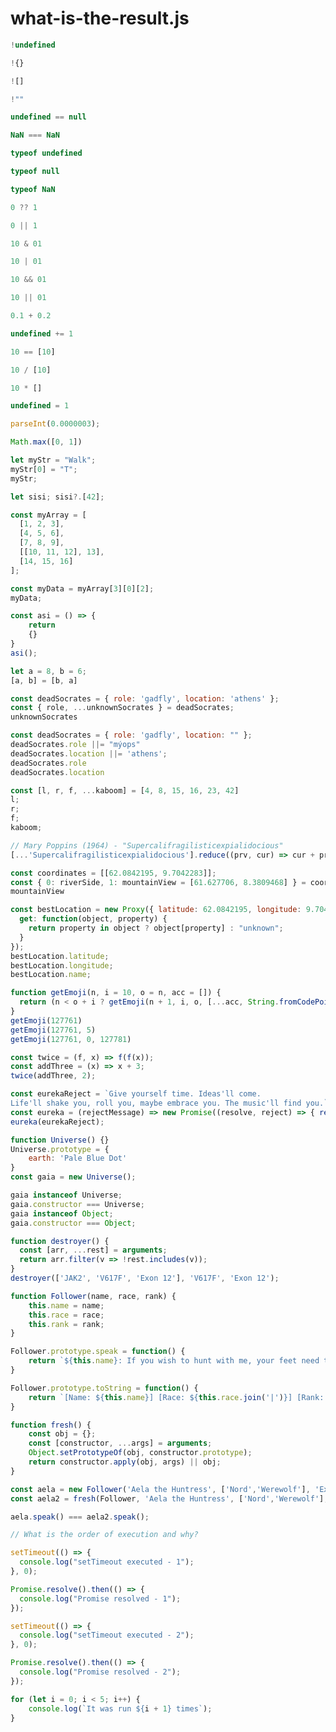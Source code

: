 # what-is-the-result.js

```javascript
!undefined
```

```javascript
!{}
```

```javascript
![]
```

```javascript
!""
```

```javascript
undefined == null
```

```javascript
NaN === NaN
```

```javascript
typeof undefined
```

```javascript
typeof null
```

```javascript
typeof NaN
```

```javascript
0 ?? 1
```

```javascript
0 || 1
```

```javascript
10 & 01
```

```javascript
10 | 01
```

```javascript
10 && 01
```

```javascript
10 || 01
```

```javascript
0.1 + 0.2
```

```javascript
undefined += 1
```

```javascript
10 == [10]
```

```javascript
10 / [10]
```

```javascript
10 * []
```


```javascript
undefined = 1
```

```javascript
parseInt(0.0000003);
```

```javascript
Math.max([0, 1])
```

```javascript
let myStr = "Walk";
myStr[0] = "T";
myStr;
```

```javascript
let sisi; sisi?.[42];
```

```javascript
const myArray = [
  [1, 2, 3],
  [4, 5, 6],
  [7, 8, 9],
  [[10, 11, 12], 13],
  [14, 15, 16]
];

const myData = myArray[3][0][2];
myData;
```

```javascript
const asi = () => {
    return 
    {}
}
asi();
```

```javascript
let a = 8, b = 6;
[a, b] = [b, a]
```

```javascript
const deadSocrates = { role: 'gadfly', location: 'athens' };
const { role, ...unknownSocrates } = deadSocrates;
unknownSocrates 
```

```javascript
const deadSocrates = { role: 'gadfly', location: "" };
deadSocrates.role ||= "mýops"
deadSocrates.location ||= 'athens';
deadSocrates.role
deadSocrates.location
```

```javascript
const [l, r, f, ...kaboom] = [4, 8, 15, 16, 23, 42]
l;
r;
f;
kaboom;
```

```javascript
// Mary Poppins (1964) - "Supercalifragilisticexpialidocious"
[...'Supercalifragilisticexpialidocious'].reduce((prv, cur) => cur + prv);
```

```javascript
const coordinates = [[62.0842195, 9.7042283]];
const { 0: riverSide, 1: mountainView = [61.627706, 8.3809468] } = coordinates;
mountainView
```

```javascript
const bestLocation = new Proxy({ latitude: 62.0842195, longitude: 9.7042283 }, {
  get: function(object, property) {
    return property in object ? object[property] : "unknown";
  }
});
bestLocation.latitude;
bestLocation.longitude;
bestLocation.name;
```

```javascript
function getEmoji(n, i = 10, o = n, acc = []) {
  return (n < o + i ? getEmoji(n + 1, i, o, [...acc, String.fromCodePoint(n)]) : acc);
}
getEmoji(127761)
getEmoji(127761, 5)
getEmoji(127761, 0, 127781)
```

``` javascript
const twice = (f, x) => f(f(x));
const addThree = (x) => x + 3;
twice(addThree, 2);
```

```javascript
const eurekaReject = `Give yourself time. Ideas'll come. 
Life'll shake you, roll you, maybe embrace you. The music'll find you.`;
const eureka = (rejectMessage) => new Promise((resolve, reject) => { reject(rejectMessage) });
eureka(eurekaReject);
```

``` javascript
function Universe() {}
Universe.prototype = {
    earth: 'Pale Blue Dot'
}
const gaia = new Universe();

gaia instanceof Universe;
gaia.constructor === Universe;
gaia instanceof Object;
gaia.constructor === Object;
```

```javascript
function destroyer() {
  const [arr, ...rest] = arguments;
  return arr.filter(v => !rest.includes(v));
}
destroyer(['JAK2', 'V617F', 'Exon 12'], 'V617F', 'Exon 12');
```

```javascript
function Follower(name, race, rank) {
	this.name = name;
	this.race = race;
	this.rank = rank;
}

Follower.prototype.speak = function() {
	return `${this.name}: If you wish to hunt with me, your feet need to be quick, and your eyes quicker.`;
}

Follower.prototype.toString = function() {
	return `[Name: ${this.name}] [Race: ${this.race.join('|')}] [Rank: ${this.rank}]`;
}

function fresh() {
    const obj = {};
    const [constructor, ...args] = arguments;
    Object.setPrototypeOf(obj, constructor.prototype);
    return constructor.apply(obj, args) || obj;
}

const aela = new Follower('Aela the Huntress', ['Nord','Werewolf'], 'Expert');
const aela2 = fresh(Follower, 'Aela the Huntress', ['Nord','Werewolf'], 'Expert');

aela.speak() === aela2.speak();
```

```javascript
// What is the order of execution and why?

setTimeout(() => {
  console.log("setTimeout executed - 1");
}, 0);

Promise.resolve().then(() => {
  console.log("Promise resolved - 1");
});

setTimeout(() => {
  console.log("setTimeout executed - 2");
}, 0);

Promise.resolve().then(() => {
  console.log("Promise resolved - 2");
});

for (let i = 0; i < 5; i++) {
    console.log(`It was run ${i + 1} times`);
}
```
